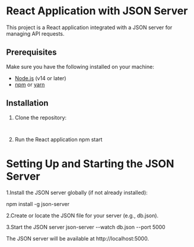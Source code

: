 # React Application with JSON Server  

This project is a React application integrated with a JSON server for managing API requests.  

## Prerequisites  

Make sure you have the following installed on your machine:  
- [Node.js](https://nodejs.org/) (v14 or later)  
- [npm](https://www.npmjs.com/) or [yarn](https://yarnpkg.com/)  

## Installation  

1. Clone the repository:  
   ```bash
  
2. Run the React application
   npm start  



# Setting Up and Starting the JSON Server

1.Install the JSON server globally (if not already installed):

npm install -g json-server  

2.Create or locate the JSON file for your server (e.g., db.json).

3.Start the JSON server
json-server --watch db.json --port 5000  

The JSON server will be available at http://localhost:5000.
